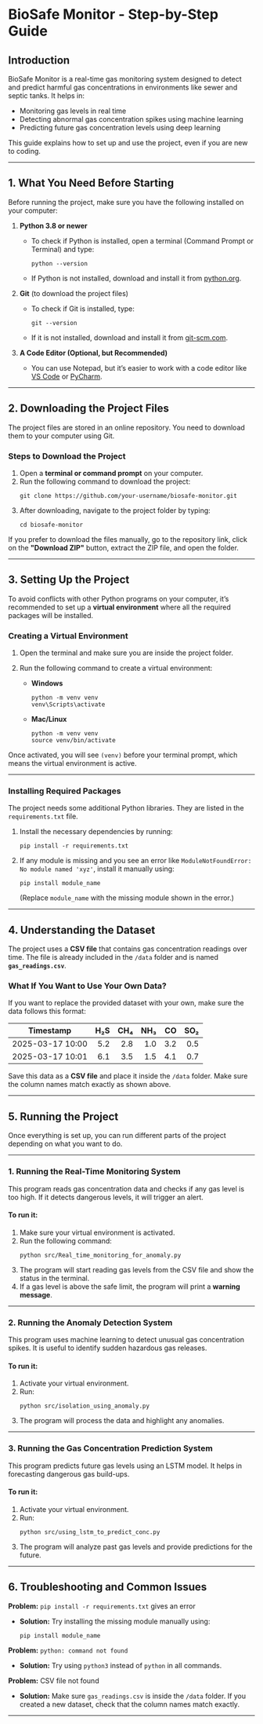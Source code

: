 # **BioSafe Monitor - Step-by-Step Guide**  

## **Introduction**  
BioSafe Monitor is a real-time gas monitoring system designed to detect and predict harmful gas concentrations in environments like sewer and septic tanks. It helps in:  
- Monitoring gas levels in real time  
- Detecting abnormal gas concentration spikes using machine learning  
- Predicting future gas concentration levels using deep learning  

This guide explains how to set up and use the project, even if you are new to coding.  

---

## **1. What You Need Before Starting**  

Before running the project, make sure you have the following installed on your computer:  

1. **Python 3.8 or newer**  
   - To check if Python is installed, open a terminal (Command Prompt or Terminal) and type:  
     ```
     python --version
     ```
   - If Python is not installed, download and install it from [python.org](https://www.python.org/downloads/).  

2. **Git** (to download the project files)  
   - To check if Git is installed, type:  
     ```
     git --version
     ```
   - If it is not installed, download and install it from [git-scm.com](https://git-scm.com/downloads).  

3. **A Code Editor (Optional, but Recommended)**  
   - You can use Notepad, but it’s easier to work with a code editor like [VS Code](https://code.visualstudio.com/) or [PyCharm](https://www.jetbrains.com/pycharm/).  

---

## **2. Downloading the Project Files**  

The project files are stored in an online repository. You need to download them to your computer using Git.  

### **Steps to Download the Project**  

1. Open a **terminal or command prompt** on your computer.  
2. Run the following command to download the project:  
   ```
   git clone https://github.com/your-username/biosafe-monitor.git
   ```
3. After downloading, navigate to the project folder by typing:  
   ```
   cd biosafe-monitor
   ```

If you prefer to download the files manually, go to the repository link, click on the **"Download ZIP"** button, extract the ZIP file, and open the folder.  

---

## **3. Setting Up the Project**  

To avoid conflicts with other Python programs on your computer, it’s recommended to set up a **virtual environment** where all the required packages will be installed.  

### **Creating a Virtual Environment**  

1. Open the terminal and make sure you are inside the project folder.  
2. Run the following command to create a virtual environment:  

   - **Windows**  
     ```
     python -m venv venv
     venv\Scripts\activate
     ```
   - **Mac/Linux**  
     ```
     python -m venv venv
     source venv/bin/activate
     ```

Once activated, you will see `(venv)` before your terminal prompt, which means the virtual environment is active.  

---

### **Installing Required Packages**  

The project needs some additional Python libraries. They are listed in the `requirements.txt` file.  

1. Install the necessary dependencies by running:  
   ```
   pip install -r requirements.txt
   ```
2. If any module is missing and you see an error like `ModuleNotFoundError: No module named 'xyz'`, install it manually using:  
   ```
   pip install module_name
   ```
   (Replace `module_name` with the missing module shown in the error.)  

---

## **4. Understanding the Dataset**  

The project uses a **CSV file** that contains gas concentration readings over time. The file is already included in the `/data` folder and is named **`gas_readings.csv`**.  

### **What If You Want to Use Your Own Data?**  

If you want to replace the provided dataset with your own, make sure the data follows this format:  

| Timestamp          | H₂S | CH₄ | NH₃ | CO | SO₂ |  
|--------------------|----:|----:|----:|---:|----:|  
| 2025-03-17 10:00  | 5.2 | 2.8 | 1.0 | 3.2 | 0.5 |  
| 2025-03-17 10:01  | 6.1 | 3.5 | 1.5 | 4.1 | 0.7 |  

Save this data as a **CSV file** and place it inside the `/data` folder. Make sure the column names match exactly as shown above.  

---

## **5. Running the Project**  

Once everything is set up, you can run different parts of the project depending on what you want to do.  

---

### **1. Running the Real-Time Monitoring System**  

This program reads gas concentration data and checks if any gas level is too high. If it detects dangerous levels, it will trigger an alert.  

#### **To run it:**  
1. Make sure your virtual environment is activated.  
2. Run the following command:  
   ```
   python src/Real_time_monitoring_for_anomaly.py
   ```
3. The program will start reading gas levels from the CSV file and show the status in the terminal.  
4. If a gas level is above the safe limit, the program will print a **warning message**.  

---

### **2. Running the Anomaly Detection System**  

This program uses machine learning to detect unusual gas concentration spikes. It is useful to identify sudden hazardous gas releases.  

#### **To run it:**  
1. Activate your virtual environment.  
2. Run:  
   ```
   python src/isolation_using_anomaly.py
   ```
3. The program will process the data and highlight any anomalies.  

---

### **3. Running the Gas Concentration Prediction System**  

This program predicts future gas levels using an LSTM model. It helps in forecasting dangerous gas build-ups.  

#### **To run it:**  
1. Activate your virtual environment.  
2. Run:  
   ```
   python src/using_lstm_to_predict_conc.py
   ```
3. The program will analyze past gas levels and provide predictions for the future.  

---

## **6. Troubleshooting and Common Issues**  

**Problem:** `pip install -r requirements.txt` gives an error  
- **Solution:** Try installing the missing module manually using:  
  ```
  pip install module_name
  ```

**Problem:** `python: command not found`  
- **Solution:** Try using `python3` instead of `python` in all commands.  

**Problem:** CSV file not found  
- **Solution:** Make sure `gas_readings.csv` is inside the `/data` folder. If you created a new dataset, check that the column names match exactly.  

---
